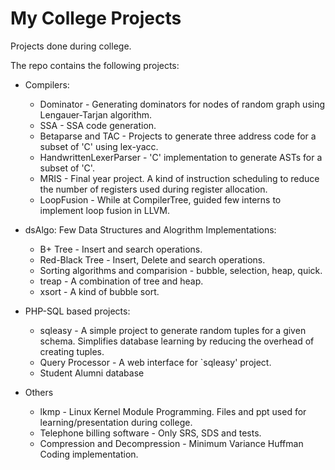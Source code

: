 # My College Projects
Projects done during college.

The repo contains the following projects:
* Compilers:
  * Dominator - Generating dominators for nodes of random graph using Lengauer-Tarjan algorithm.
  * SSA - SSA code generation.
  * Betaparse and TAC - Projects to generate three address code for a subset of 'C' using lex-yacc.
  * HandwrittenLexerParser - 'C' implementation to generate ASTs for a subset of 'C'.
  * MRIS - Final year project. A kind of instruction scheduling to reduce the number of registers used during register allocation.
  * LoopFusion - While at CompilerTree, guided few interns to implement loop fusion in LLVM.

* dsAlgo: Few Data Structures and Alogrithm Implementations:
  * B+ Tree - Insert and search operations.
  * Red-Black Tree - Insert, Delete and search operations.
  * Sorting algorithms and comparision - bubble, selection, heap, quick.
  * treap - A combination of tree and heap.
  * xsort - A kind of bubble sort.

* PHP-SQL based projects:
  * sqleasy - A simple project to generate random tuples for a given schema. Simplifies database learning by reducing the overhead of creating tuples.
  * Query Processor - A web interface for `sqleasy' project.
  * Student Alumni database

* Others
  * lkmp - Linux Kernel Module Programming. Files and ppt used for learning/presentation during college.
  * Telephone billing software - Only SRS, SDS and tests.
  * Compression and Decompression - Minimum Variance Huffman Coding implementation.
